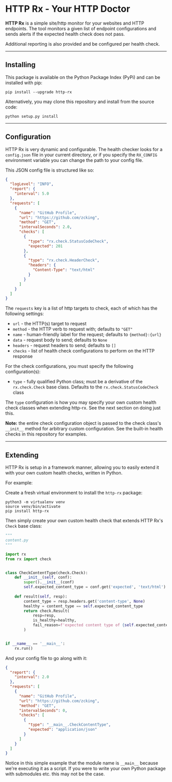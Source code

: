 # HTTP Rx - Your HTTP Doctor

**HTTP Rx** is a simple site/http monitor for your websites and HTTP endpoints. The tool monitors a given list of endpoint configurations and sends alerts if the expected health check does not pass.

Additional reporting is also provided and be configured per health check.

---

## Installing

This package is available on the Python Package Index (PyPi) and can be installed with pip:  

```
pip install --upgrade http-rx
```

Alternatively, you may clone this repository and install from the source code:  

```
python setup.py install
```

---

## Configuration

HTTP Rx is very dynamic and configurable. The health checker 
looks for a `config.json` file in your current directory, or if you specify the `RX_CONFIG` environment variable you can change the path to your config file. 

This JSON config file is structured like so:  

```json
{
  "logLevel": "INFO",
  "report": {
    "interval": 5.0
  },
  "requests": [
    {
      "name": "GitHub Profile",
      "url": "https://github.com/zcking",
      "method": "GET",
      "intervalSeconds": 2.0,
      "checks": [
        {
          "type": "rx.check.StatusCodeCheck",
          "expected": 201
        },
        {
          "type": "rx.check.HeaderCheck",
          "headers": {
            "Content-Type": "text/html"
          }
        }
      ]
    }
  ]
}
```

The `requests` key is a list of http targets to check,
each of which has the following settings:  

* `url`     - the HTTP(s) target to request
* `method`  - the HTTP verb to request with; defaults to `"GET"` 
* `name`    - human-friendly label for the request; defaults to `{method}:{url}`
* `data`    - request body to send; defaults to `None`
* `headers` - request headers to send; defaults to `[]`
* `checks`  - list of health check configurations to perform on the HTTP response

For the check configurations, you must specify the following configuration(s):  

* `type`   - fully qualified Python class; must be a derivative of the `rx.check.Check` base class. Defaults to the `rx.check.StatusCodeCheck` class

The `type` configuration is how you may specify your own custom health check classes when extending http-rx. See the next section on doing just this.

**Note:** the entire check configuration object is passed to the check class's `__init__` method for arbitrary custom configuration. See the built-in health checks in this repository for examples.


---

## Extending

HTTP Rx is setup in a framework manner, allowing you to easily extend it with your own 
custom health checks, written in Python. 

For example:

Create a fresh virtual environment to install the `http-rx` package:  

```
python3 -m virtualenv venv
source venv/bin/activate
pip install http-rx
```

Then simply create your own custom health check that extends HTTP Rx's `Check` base class:  

```python
"""
content.py
"""

import rx
from rx import check


class CheckContentType(check.Check):
    def __init__(self, conf):
        super().__init__(conf)
        self.expected_content_type = conf.get('expected', 'text/html')
    
    def result(self, resp):
        content_type = resp.headers.get('content-type', None)
        healthy = content_type == self.expected_content_type
        return check.Result(
            resp=resp, 
            is_healthy=healthy, 
            fail_reason=f'expected content type of {self.expected_content_type} but received {content_type}'
        )


if __name__ == '__main__':
    rx.run()

```

And your config file to go along with it:  

```json
{
  "report": {
    "interval": 2.0
  },
  "requests": [
    {
      "name": "GitHub Profile",
      "url": "https://github.com/zcking",
      "method": "GET",
      "intervalSeconds": 0,
      "checks": [
        {
          "type": "__main__.CheckContentType",
          "expected": "application/json"
        }
      ]
    }
  ]
}
```

Notice in this simple example that the module name is `__main__` because we're executing it as a script. If you were to write your own Python package with submodules etc. this may not be the case.